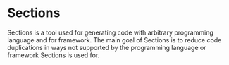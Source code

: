 # Sections

Sections is a tool used for generating code with arbitrary programming language and for framework. The main goal of Sections is to reduce code duplications in ways not supported by the programming language or framework Sections is used for.
